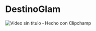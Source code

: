 # DestinoGlam



![Video sin título ‐ Hecho con Clipchamp](https://github.com/LuciaL152/DestinoGlam/assets/106400404/57edc2f5-61b5-4614-8813-1efe6175733c)

